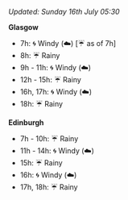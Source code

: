 *Updated: Sunday 16th July 05:30*

**Glasgow**

* 7h: :cyclone: Windy (:cloud:) [:umbrella: as of 7h]
* 8h: :umbrella: Rainy
* 9h - 11h: :cyclone: Windy (:cloud:)
* 12h - 15h: :umbrella: Rainy
* 16h, 17h: :cyclone: Windy (:cloud:)
* 18h: :umbrella: Rainy

**Edinburgh**

* 7h - 10h: :umbrella: Rainy
* 11h - 14h: :cyclone: Windy (:cloud:)
* 15h: :umbrella: Rainy
* 16h: :cyclone: Windy (:cloud:)
* 17h, 18h: :umbrella: Rainy
